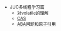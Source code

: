 * JUC多线程学习篇
    * [对volatile的理解](juc/01-volatile关键字.md)
    * [CAS](juc/02-CAS.md)
    * [ABA问题和原子引用](juc/03-ABA.md)
